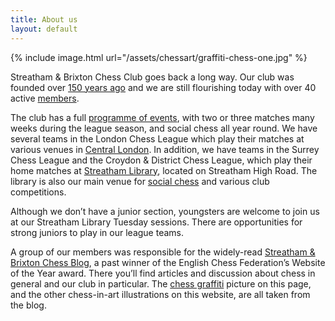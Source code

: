 ```yaml
---
title: About us
layout: default
---
```




<div class="clearfix"></div>

{% include image.html url="/assets/chessart/graffiti-chess-one.jpg" %}

Streatham & Brixton Chess Club goes back a long way. Our club was founded over [150 years ago](/clubhistory/index.html) and we are still flourishing today with over 40 active [members](/members.html).

The club has a full [programme of events](/calendar/index.html), with two or three matches many weeks during the league season, and social chess all year round. We have several teams in the London Chess League which play their matches at various venues in [Central London](/about/venues.html). In addition, we have teams in the Surrey Chess League and the Croydon & District Chess League, which play their home matches at [Streatham Library](/about/venues.html#woodfield-grove), located on Streatham High Road. The library is also our main venue for [social chess](/about/venues.html#whitelion) and various club competitions.

Although we don’t have a junior section, youngsters are welcome to join us at our Streatham Library Tuesday sessions. There are opportunities for strong juniors to play in our league teams.

A group of our members was responsible for the widely-read [Streatham & Brixton Chess Blog](http://streathambrixtonchess.blogspot.com/), a past winner of the English Chess Federation’s Website of the Year award. There you’ll find articles and discussion about chess in general and our club in particular. The [chess graffiti](http://streathambrixtonchess.blogspot.com/2009/06/chess-graffiti.html) picture on this page, and the other chess-in-art illustrations on this website, are all taken from the blog.



